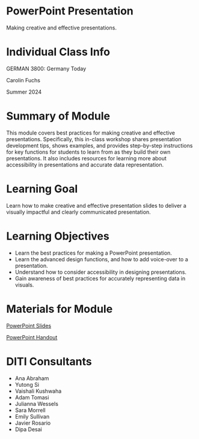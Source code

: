 # PowerPoint Presentation
Making creative and effective presentations.

# Individual Class Info
GERMAN 3800: Germany Today

Carolin Fuchs

Summer 2024

# Summary of Module
This module covers best practices for making creative and effective presentations. Specifically, this in-class workshop shares presentation development tips, shows examples, and provides step-by-step instructions for key functions for students to learn from as they build their own presentations. It also includes resources for learning more about accessibility in presentations and accurate data representation. 

# Learning Goal

Learn how to make creative and effective presentation slides to deliver a visually impactful and clearly communicated presentation.

# Learning Objectives

- Learn the best practices for making a PowerPoint presentation.
- Learn the advanced design functions, and how to add voice-over to a presentation.
- Understand how to consider accessibility in designing presentations.
- Gain awareness of best practices for accurately representing data in visuals. 

# Materials for Module

[PowerPoint Slides](https://github.com/NULabNortheastern/digitalassignmentshowcase/blob/e9fbe0214f17fd0e50210e410635620f4be0511e/digital-communication_presentation/su24-fuchs-german3800-powerpoint/SU24_Fuchs_Powerpoint_Slides.pdf)

[PowerPoint Handout](https://github.com/NULabNortheastern/digitalassignmentshowcase/blob/e9fbe0214f17fd0e50210e410635620f4be0511e/digital-communication_presentation/su24-fuchs-german3800-powerpoint/SU24_Fuchs_PowerPoint_Handout.pdf)


# DITI Consultants
- Ana Abraham
- Yutong Si
- Vaishali Kushwaha
- Adam Tomasi
- Julianna Wessels
- Sara Morrell
- Emily Sullivan
- Javier Rosario
- Dipa Desai



